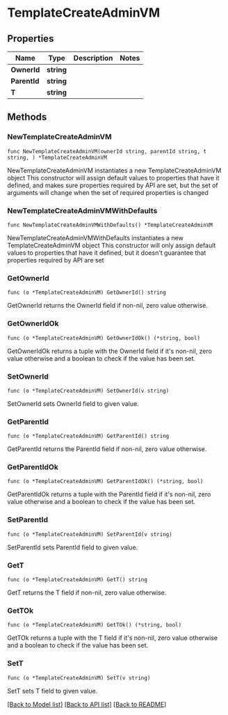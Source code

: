 # TemplateCreateAdminVM

## Properties

Name | Type | Description | Notes
------------ | ------------- | ------------- | -------------
**OwnerId** | **string** |  | 
**ParentId** | **string** |  | 
**T** | **string** |  | 

## Methods

### NewTemplateCreateAdminVM

`func NewTemplateCreateAdminVM(ownerId string, parentId string, t string, ) *TemplateCreateAdminVM`

NewTemplateCreateAdminVM instantiates a new TemplateCreateAdminVM object
This constructor will assign default values to properties that have it defined,
and makes sure properties required by API are set, but the set of arguments
will change when the set of required properties is changed

### NewTemplateCreateAdminVMWithDefaults

`func NewTemplateCreateAdminVMWithDefaults() *TemplateCreateAdminVM`

NewTemplateCreateAdminVMWithDefaults instantiates a new TemplateCreateAdminVM object
This constructor will only assign default values to properties that have it defined,
but it doesn't guarantee that properties required by API are set

### GetOwnerId

`func (o *TemplateCreateAdminVM) GetOwnerId() string`

GetOwnerId returns the OwnerId field if non-nil, zero value otherwise.

### GetOwnerIdOk

`func (o *TemplateCreateAdminVM) GetOwnerIdOk() (*string, bool)`

GetOwnerIdOk returns a tuple with the OwnerId field if it's non-nil, zero value otherwise
and a boolean to check if the value has been set.

### SetOwnerId

`func (o *TemplateCreateAdminVM) SetOwnerId(v string)`

SetOwnerId sets OwnerId field to given value.


### GetParentId

`func (o *TemplateCreateAdminVM) GetParentId() string`

GetParentId returns the ParentId field if non-nil, zero value otherwise.

### GetParentIdOk

`func (o *TemplateCreateAdminVM) GetParentIdOk() (*string, bool)`

GetParentIdOk returns a tuple with the ParentId field if it's non-nil, zero value otherwise
and a boolean to check if the value has been set.

### SetParentId

`func (o *TemplateCreateAdminVM) SetParentId(v string)`

SetParentId sets ParentId field to given value.


### GetT

`func (o *TemplateCreateAdminVM) GetT() string`

GetT returns the T field if non-nil, zero value otherwise.

### GetTOk

`func (o *TemplateCreateAdminVM) GetTOk() (*string, bool)`

GetTOk returns a tuple with the T field if it's non-nil, zero value otherwise
and a boolean to check if the value has been set.

### SetT

`func (o *TemplateCreateAdminVM) SetT(v string)`

SetT sets T field to given value.



[[Back to Model list]](../README.md#documentation-for-models) [[Back to API list]](../README.md#documentation-for-api-endpoints) [[Back to README]](../README.md)


